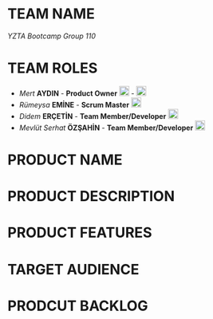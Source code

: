 # TEAM NAME 

_YZTA Bootcamp Group 110_

# TEAM ROLES

- *Mert* __AYDIN__ - __Product Owner__    <a href="https://github.com/Mert30" target="_blank"><img src="https://github.githubassets.com/images/modules/logos_page/GitHub-Mark.png" width="20" alt="GitHub"></a> - <a href="https://www.linkedin.com/in/mert30/" target="_blank"><img src="https://i.sstatic.net/gVE0j.png" width="20" alt="LinkedIn"></a>
- *Rümeysa* __EMİNE__ - __Scrum Master__    <a href="https://github.com/rumeysaemine" target="_blank"><img src="https://github.githubassets.com/images/modules/logos_page/GitHub-Mark.png" width="20" alt="GitHub"></a> 
- *Didem* __ERÇETİN__ - __Team Member/Developer__    <a href="https://github.com/didemerctn" target="_blank"><img src="https://github.githubassets.com/images/modules/logos_page/GitHub-Mark.png" width="20" alt="GitHub"></a> 
- *Mevlüt Serhat* __ÖZŞAHİN__ - __Team Member/Developer__    <a href="https://github.com/MevlutOz" target="_blank"><img src="https://github.githubassets.com/images/modules/logos_page/GitHub-Mark.png" width="20" alt="GitHub"></a>
  
# PRODUCT NAME


# PRODUCT DESCRIPTION


# PRODUCT FEATURES


# TARGET AUDIENCE


# PRODCUT BACKLOG

